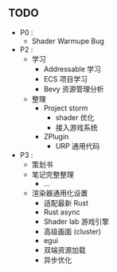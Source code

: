 
## TODO

- P0 : 
	- Shader Warmupe Bug
- P2 : 
	- 学习
		- Addressable 学习
		- ECS 项目学习
		- Bevy 资源管理分析
	- 整理
		- Project storm
			- shader 优化
			- 接入游戏系统
		- ZPlugin
			- URP 通用代码
- P3 : 
	- 策划书
	- 笔记完整整理
		- ...
	- 渲染器通用化设置 
		- 适配最新 Rust
		- Rust async
		- Shader lab 游戏引擎
		- 高级画面 (cluster)
		- egui
		- 双端资源加载
		- 异步优化
